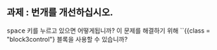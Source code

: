 ## 과제 : 번개를 개선하십시오.

<kbd>space</kbd> 키를 누르고 있으면 어떻게됩니까? 이 문제를 해결하기 위해 ``{{class = "block3control"} 블록을 사용할 수 있습니까?